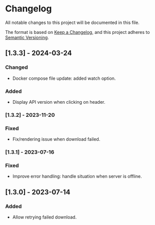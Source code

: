 # Changelog

All notable changes to this project will be documented in this file.

The format is based on [Keep a Changelog](https://keepachangelog.com/en/1.0.0/),
and this project adheres to [Semantic Versioning](https://semver.org/spec/v2.0.0.html).

## [1.3.3] - 2024-03-24
### Changed
- Docker compose file update: added watch option.
### Added
- Display API version when clicking on header.


### [1.3.2] - 2023-11-20
### Fixed
- Fix/rendering issue when download failed.

### [1.3.1] - 2023-07-16
### Fixed
- Improve error handling: handle situation when server is offline.

## [1.3.0] - 2023-07-14
### Added
- Allow retrying failed download.
